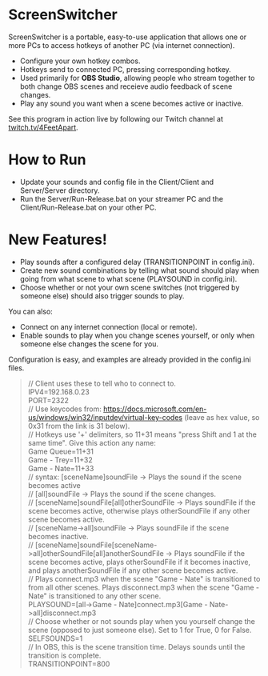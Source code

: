 # ScreenSwitcher

ScreenSwitcher is a portable, easy-to-use application that allows one or more PCs to access hotkeys of another PC (via internet connection).

  - Configure your own hotkey combos.
  - Hotkeys send to connected PC, pressing corresponding hotkey.
  - Used primarily for **OBS Studio**, allowing people who stream together to both change OBS scenes and receieve audio feedback of scene changes.
  - Play any sound you want when a scene becomes active or inactive.

See this program in action live by following our Twitch channel at [twitch.tv/4FeetApart](https://www.twitch.tv/4feetapart).

# How to Run

  - Update your sounds and config file in the Client/Client and Server/Server directory.
  - Run the Server/Run-Release.bat on your streamer PC and the Client/Run-Release.bat on your other PC.

# New Features!

  - Play sounds after a configured delay (TRANSITIONPOINT in config.ini).
  - Create new sound combinations by telling what sound should play when going from what scene to what scene (PLAYSOUND in config.ini).
  - Choose whether or not your own scene switches (not triggered by someone else) should also trigger sounds to play.

You can also:
  - Connect on any internet connection (local or remote).
  - Enable sounds to play when you change scenes yourself, or only when someone else changes the scene for you.

Configuration is easy, and examples are already provided in the config.ini files.

> // Client uses these to tell who to connect to.\
> IPV4=192.168.0.23\
> PORT=2322\
> // Use keycodes from: https://docs.microsoft.com/en-us/windows/win32/inputdev/virtual-key-codes (leave as hex value, so 0x31 from the link is 31 below).\
> // Hotkeys use '+' delimiters, so 11+31 means "press Shift and 1 at the same time". Give this action any name:\
> Game Queue=11+31\
> Game - Trey=11+32\
> Game - Nate=11+33\
> // syntax: [sceneName]soundFile -> Plays the sound if the scene becomes active\
> //         [all]soundFile -> Plays the sound if the scene changes.\
> //         [sceneName]soundFile[all]otherSoundFile -> Plays soundFile if the scene becomes active, otherwise plays otherSoundFile if any other scene becomes active.\
> //         [sceneName->all]soundFile -> Plays soundFile if the scene becomes inactive.\
> //         [sceneName]soundFile[sceneName->all]otherSoundFile[all]anotherSoundFile -> Plays soundFile if the scene becomes active, plays otherSoundFile if it becomes inactive, and plays anotherSoundFile if any other scene becomes active.\
> // Plays connect.mp3 when the scene "Game - Nate" is transitioned to from all other scenes. Plays disconnect.mp3 when the scene "Game - Nate" is transitioned to any other scene.\
> PLAYSOUND=[all->Game - Nate]connect.mp3[Game - Nate->all]disconnect.mp3\
> // Choose whether or not sounds play when you yourself change the scene (opposed to just someone else). Set to 1 for True, 0 for False.\
> SELFSOUNDS=1\
> // In OBS, this is the scene transition time. Delays sounds until the transition is complete.\
> TRANSITIONPOINT=800
